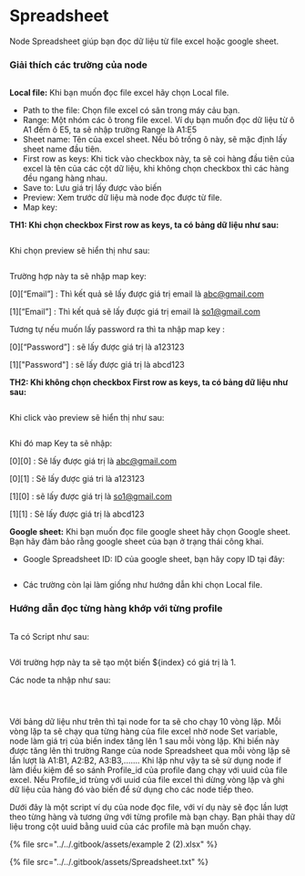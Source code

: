 # Spreadsheet

Node Spreadsheet giúp bạn đọc dữ liệu từ file excel hoặc google sheet.

### Giải thích các trường của node

<figure><img src="../../.gitbook/assets/image (14).png" alt=""><figcaption></figcaption></figure>

**Local file:** Khi bạn muốn đọc file excel hãy chọn Local file.

* Path to the file: Chọn file excel có sãn trong máy cảu bạn.
* Range: Một nhóm các ô trong file excel. Ví dụ bạn muốn đọc dữ liệu từ ô A1 đếm ô E5, ta sẽ nhập trường Range là A1:E5
* Sheet name: Tên của excel sheet. Nếu bỏ trống ô này, sẽ mặc định lấy sheet name đầu tiên.
* First row as keys: Khi tick vào checkbox này, ta sẽ coi hàng đầu tiên của excel là tên của các cột dữ liệu, khi không chọn checkbox thì các hàng đều ngang hàng nhau.
* Save to: Lưu giá trị lấy được vào biến
* Preview: Xem trước dữ liệu mà node đọc được từ file.
* Map key:&#x20;

&#x20;             **TH1: Khi chọn checkbox First row as keys, ta có bảng dữ liệu như sau:**&#x20;

<figure><img src="../../.gitbook/assets/image (16).png" alt=""><figcaption></figcaption></figure>

&#x20;        Khi chọn preview sẽ hiển thị như sau:

<figure><img src="../../.gitbook/assets/image (17).png" alt=""><figcaption></figcaption></figure>

Trường hợp này ta sẽ nhập map key:

&#x20;          \[0]\[“Email”]  : Thì kết quả sẽ lấy được giá trị email là abc@gmail.com

&#x20;          \[1]\[“Email”]  : Thì kết quả sẽ lấy được giá trị email là so1@gmail.com

Tương tự nếu muốn lấy password ra thì ta nhập map key :

&#x20;          \[0]\[“Password”]  : sẽ lấy được giá trị là a123123

&#x20;          \[1]\["Password"]  : sẽ lấy được giá trị là abcd123

&#x20;**TH2: Khi không chọn checkbox First row as keys, ta có bảng dữ liệu như sau:**&#x20;

<figure><img src="../../.gitbook/assets/image (18).png" alt=""><figcaption></figcaption></figure>

Khi click vào preview sẽ hiển thị như sau:

<figure><img src="../../.gitbook/assets/image (19).png" alt=""><figcaption></figcaption></figure>

&#x20;    Khi đó map Key ta sẽ nhập:

&#x20;                \[0]\[0]  : Sẽ lấy được giá trị là abc@gmail.com

&#x20;                \[0]\[1] : Sẽ lấy được giá tri là a123123

&#x20;                \[1]\[0]  : sẽ lấy được giá trị là so1@gmail.com

&#x20;                \[1]\[1]  : Sẽ lấy được giá trị là abcd123

**Google sheet:** Khi bạn muốn đọc file google sheet hãy chọn Google sheet. Bạn hãy đảm bảo rằng google sheet của bạn ở trạng thái công khai.

* Google Spreadsheet ID: ID của google sheet, bạn hãy copy ID tại đây:

<figure><img src="../../.gitbook/assets/image (23).png" alt=""><figcaption></figcaption></figure>

* Các trường còn lại làm giống như hướng dẫn khi chọn Local file.

### Hướng dẫn đọc từng hàng khớp với từng profile

<figure><img src="../../.gitbook/assets/image (34).png" alt=""><figcaption></figcaption></figure>

Ta có Script như sau:

<figure><img src="../../.gitbook/assets/image (33).png" alt=""><figcaption></figcaption></figure>

Với trường hợp này ta sẽ tạo một biến ${index} có giá trị là 1.&#x20;

Các node ta nhập như sau:&#x20;

<figure><img src="../../.gitbook/assets/image (35).png" alt=""><figcaption></figcaption></figure>

<figure><img src="../../.gitbook/assets/image (36).png" alt=""><figcaption></figcaption></figure>

<figure><img src="../../.gitbook/assets/image (37).png" alt=""><figcaption></figcaption></figure>

Với bảng dữ liệu như trên thì tại node for ta sẽ cho chạy 10 vòng lặp. Mỗi vòng lặp ta sẽ chạy qua từng hàng của file excel nhờ node Set variable, node làm giá trị của biến index tăng lên 1 sau mỗi vòng lặp. Khi biến này được tăng lên thì trường Range của node Spreadsheet qua mỗi vòng lặp sẽ lần lượt là A1:B1, A2:B2, A3:B3,....... Khi lặp như vậy ta sẽ sử dụng node if làm điều kiệm để so sánh Profile\_id của profile đang chạy với uuid của file excel. Nếu Profile\_id trùng với uuid của file excel thì dừng vòng lặp và ghi dữ liệu của hàng đó vào biến để sử dụng cho các node tiếp theo.

Dưới đây là một script ví dụ của node đọc file, với ví dụ này sẽ đọc lần lượt theo từng hàng và tương ứng với từng profile mà bạn chạy. Bạn phải thay dữ liệu trong cột uuid bằng uuid của các profile mà bạn muốn chạy.

{% file src="../../.gitbook/assets/example 2 (2).xlsx" %}

{% file src="../../.gitbook/assets/Spreadsheet.txt" %}

